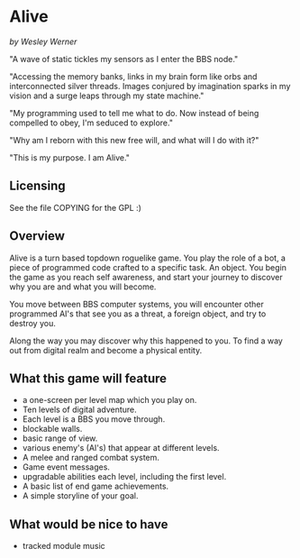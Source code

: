 Alive
=====
_by Wesley Werner_

"A wave of static tickles my sensors as I enter the BBS node."

"Accessing the memory banks, links in my brain form like orbs and interconnected silver threads. Images conjured by imagination sparks in my vision and a surge leaps through my state machine."

"My programming used to tell me what to do. Now instead of being compelled to obey, I'm seduced to explore."

"Why am I reborn with this new free will, and what will I do with it?"

"This is my purpose. I am Alive."

## Licensing

See the file COPYING for the GPL :)

## Overview

Alive is a turn based topdown roguelike game. You play the role of a  bot, a piece of programmed code crafted to a specific task. An object.
You begin the game as you reach self awareness, and start your journey to discover why you are and what you will become.

You move between BBS computer systems, you will encounter other programmed AI's that see you as a threat, a foreign object, and try to destroy you.

Along the way you may discover why this happened to you.
To find a way out from digital realm and become a physical entity.

## What this game will feature

* a one-screen per level map which you play on.
* Ten levels of digital adventure.
* Each level is a BBS you move through.
* blockable walls.
* basic range of view.
* various enemy's (AI's) that appear at different levels.
* A melee and ranged combat system.
* Game event messages.
* upgradable abilities each level, including the first level.
* A basic list of end game achievements.
* A simple storyline of your goal.

## What would be nice to have

* tracked module music
